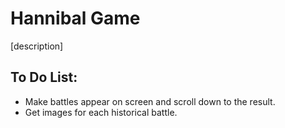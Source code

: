 # Hannibal Game
[description]

## To Do List:
- Make battles appear on screen and scroll down to the result.
- Get images for each historical battle.

